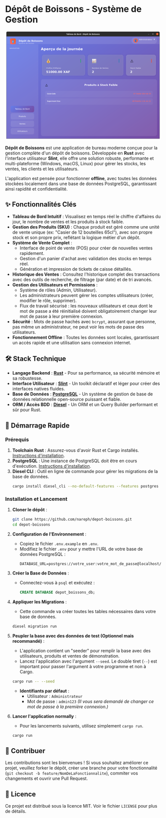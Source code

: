 # Dépôt de Boissons - Système de Gestion

![Screenshot de l'application](/screenshots/dashboard.png) <!-- Suggestion: Ajoutez un screenshot de votre application ici -->

**Dépôt de Boissons** est une application de bureau moderne conçue pour la gestion complète d'un dépôt de boissons. Développée en **Rust** avec l'interface utilisateur **Slint**, elle offre une solution robuste, performante et multi-plateforme (Windows, macOS, Linux) pour gérer les stocks, les ventes, les clients et les utilisateurs.

L'application est pensée pour fonctionner **offline**, avec toutes les données stockées localement dans une base de données PostgreSQL, garantissant ainsi rapidité et confidentialité.

## ✨ Fonctionnalités Clés

-   **Tableau de Bord Intuitif** : Visualisez en temps réel le chiffre d'affaires du jour, le nombre de ventes et les produits à stock faible.
-   **Gestion des Produits (SKU)** : Chaque produit est géré comme une unité de vente unique (ex: "Casier de 12 bouteilles 65cl"), avec son propre stock et son propre prix, reflétant la logique métier d'un dépôt.
-   **Système de Vente Complet** :
    -   Interface de point de vente (POS) pour créer de nouvelles ventes rapidement.
    -   Gestion d'un panier d'achat avec validation des stocks en temps réel.
    -   Génération et impression de tickets de caisse détaillés.
-   **Historique des Ventes** : Consultez l'historique complet des transactions avec des outils de recherche, de filtrage (par date) et de tri avancés.
-   **Gestion des Utilisateurs et Permissions** :
    -   Système de rôles (Admin, Utilisateur).
    -   Les administrateurs peuvent gérer les comptes utilisateurs (créer, modifier le rôle, supprimer).
    -   Flux de travail sécurisé : les nouveaux utilisateurs et ceux dont le mot de passe a été réinitialisé doivent obligatoirement changer leur mot de passe à leur première connexion.
-   **Sécurité** : Mots de passe hachés avec `bcrypt`, assurant que personne, pas même un administrateur, ne peut voir les mots de passe des utilisateurs.
-   **Fonctionnement Offline** : Toutes les données sont locales, garantissant un accès rapide et une utilisation sans connexion internet.

## 🛠️ Stack Technique

-   **Langage Backend** : [**Rust**](https://www.rust-lang.org/) - Pour sa performance, sa sécurité mémoire et sa robustesse.
-   **Interface Utilisateur** : [**Slint**](https://slint.dev/) - Un toolkit déclaratif et léger pour créer des interfaces natives fluides.
-   **Base de Données** : [**PostgreSQL**](https://www.postgresql.org/) - Un système de gestion de base de données relationnelle open-source puissant et fiable.
-   **ORM / Accès BDD** : [**Diesel**](https://diesel.rs/) - Un ORM et un Query Builder performant et sûr pour Rust.

## 🚀 Démarrage Rapide

### Prérequis

1.  **Toolchain Rust** : Assurez-vous d'avoir Rust et Cargo installés. [Instructions d'installation](https://www.rust-lang.org/tools/install).
2.  **PostgreSQL** : Une instance de PostgreSQL doit être en cours d'exécution. [Instructions d'installation](https://www.postgresql.org/download/).
3.  **Diesel CLI** : Outil en ligne de commande pour gérer les migrations de la base de données.
    ```bash
    cargo install diesel_cli --no-default-features --features postgres
    ```

### Installation et Lancement

1.  **Cloner le dépôt** :
    ```bash
    git clone https://github.com/nareph/depot-boissons.git
    cd depot-boissons
    ```

2.  **Configuration de l'Environnement** :
    -   Copiez le fichier `.env.example` en `.env`.
    -   Modifiez le fichier `.env` pour y mettre l'URL de votre base de données PostgreSQL :
        ```env
        DATABASE_URL=postgres://votre_user:votre_mot_de_passe@localhost/depot_boissons_db
        ```

3.  **Créer la Base de Données** :
    -   Connectez-vous à `psql` et exécutez :
        ```sql
        CREATE DATABASE depot_boissons_db;
        ```

4.  **Appliquer les Migrations** :
    -   Cette commande va créer toutes les tables nécessaires dans votre base de données.
    ```bash
    diesel migration run
    ```

5.  **Peupler la base avec des données de test (Optionnel mais recommandé)** :
    -   L'application contient un "seeder" pour remplir la base avec des utilisateurs, produits et ventes de démonstration.
    -   Lancez l'application avec l'argument `--seed`. Le double tiret (`--`) est important pour passer l'argument à votre programme et non à Cargo.
    ```bash
    cargo run -- --seed
    ```
    -   **Identifiants par défaut** :
        -   Utilisateur : `Administrateur`
        -   Mot de passe : `admin123`
        *(Il vous sera demandé de changer ce mot de passe à la première connexion.)*

6.  **Lancer l'application normally** :
    -   Pour les lancements suivants, utilisez simplement `cargo run`.
    ```bash
    cargo run
    ```

## 🤝 Contribuer

Les contributions sont les bienvenues ! Si vous souhaitez améliorer ce projet, veuillez forker le dépôt, créer une branche pour votre fonctionnalité (`git checkout -b feature/NomDeLaFonctionnalite`), commiter vos changements et ouvrir une Pull Request.

## 📜 Licence

Ce projet est distribué sous la licence MIT. Voir le fichier `LICENSE` pour plus de détails.